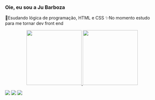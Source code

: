 ### Oie, eu sou a Ju Barboza
📖Esudando lógica de programação, HTML e CSS
✨No momento estudo para me tornar dev front end

<div align="center">
  <a href="https://github.com/JuBarboza">
  <img height="180em" src="https://github-readme-stats.vercel.app/api?username=JuBarboza&show_icons=true&theme=dark&include_all_commits=true&count_private=true"/>
  <img height="180em" src="https://github-readme-stats.vercel.app/api/top-langs/?username=JuBarboza&layout=compact&langs_count=7&theme=dark"/>
</div>
  
   
  <a href="https://instagram.com/dreamylost" target="_blank"><img src="https://img.shields.io/badge/-Instagram-%23E4405F?style=for-the-badge&logo=instagram&logoColor=white" target="_blank"></a>
<a href = "mailto:julianebarboza.dev@gmail.com"><img src="https://img.shields.io/badge/Gmail-D14836?style=for-the-badge&logo=gmail&logoColor=white" target="_blank"></a>
  <a href="https://www.linkedin.com/feed/?trk=homepage-basic_google-one-tap-submit" target="_blank"><img src="https://img.shields.io/badge/-LinkedIn-%230077B5?style=for-the-badge&logo=linkedin&logoColor=white" target="_blank"></a> 
